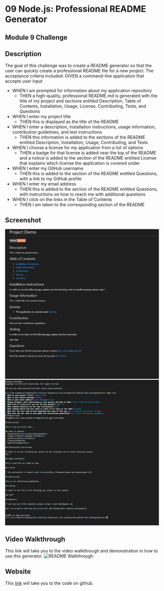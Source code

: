 # 09 Node.js: Professional README Generator
## Module 9 Challenge

## Description
The goal of this challenge was to create a README generator so that the user can quickly create a professional README file for a new project. The acceptance criteria included:
GIVEN a command-line application that accepts user input
* WHEN I am prompted for information about my application repository
    - THEN a high-quality, professional README.md is generated with the title of my project and sections entitled Description, Table of Contents, Installation, Usage, License, Contributing, Tests, and Questions
* WHEN I enter my project title
    - THEN this is displayed as the title of the README
* WHEN I enter a description, installation instructions, usage information, contribution guidelines, and test instructions
    - THEN this information is added to the sections of the README entitled Description, Installation, Usage, Contributing, and Tests
* WHEN I choose a license for my application from a list of options
    - THEN a badge for that license is added near the top of the README and a notice is added to the section of the README entitled License that explains which license the application is covered under
* WHEN I enter my GitHub username
    - THEN this is added to the section of the README entitled Questions, with a link to my GitHub profile
* WHEN I enter my email address
    - THEN this is added to the section of the README entitled Questions, with instructions on how to reach me with additional questions
* WHEN I click on the links in the Table of Contents
    - THEN I am taken to the corresponding section of the README


## Screenshot
![Shows look of final README.](./Images/final-readme-preview.PNG)
![Shows look of terminal.](./Images/terminal-inputs.PNG)

## Video Walkthrough

This link will take you to the video walkthrough and demonstration in how to use this generator.
![README Walkthrough](https://drive.google.com/file/d/1PN7-0BUtG34S7NoKSEj9_0-HdzBSMr5J/view)

## Website
This [link](https://github.com/tyomoto/musical-rotary-phone) will take you to the code on github.
